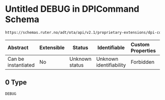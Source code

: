 # Untitled DEBUG in DPICommand Schema

```txt
https://schemas.ruter.no/adt/ota/api/v2.1/proprietary-extensions/dpi-command.json#/examples/0
```




| Abstract            | Extensible | Status         | Identifiable            | Custom Properties | Additional Properties | Access Restrictions | Defined In                                                                                        |
| :------------------ | ---------- | -------------- | ----------------------- | :---------------- | --------------------- | ------------------- | ------------------------------------------------------------------------------------------------- |
| Can be instantiated | No         | Unknown status | Unknown identifiability | Forbidden         | Allowed               | none                | [dpi-command.json\*](../../schema/proprietary-extensions/dpi-command.json "open original schema") |

## 0 Type

`DEBUG`
